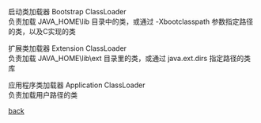 启动类加载器 Bootstrap ClassLoader  
负责加载 JAVA_HOME\lib 目录中的类，或通过 -Xbootclasspath 参数指定路径的类，以及C实现的类  

扩展类加载器 Extension ClassLoader  
负责加载 JAVA_HOME\lib\ext 目录里的类，或通过 java.ext.dirs 指定路径的类库  

应用程序类加载器 Application ClassLoader  
负责加载用户路径的类  

[back](../7.md)  